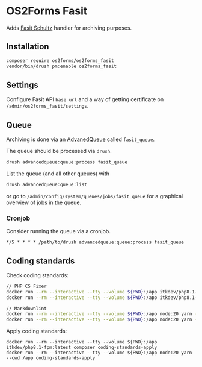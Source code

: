 # OS2Forms Fasit

Adds [Fasit Schultz](https://schultz.dk/loesninger/schultz-fasit/)
handler for archiving purposes.

## Installation

```sh
composer require os2forms/os2forms_fasit
vendor/bin/drush pm:enable os2forms_fasit
```

## Settings

Configure Fasit API `base url` and a way of getting
certificate on `/admin/os2forms_fasit/settings`.

## Queue

Archiving is done via an [AdvanedQueue](https://www.drupal.org/project/advancedqueue) called `fasit_queue`.

The queue should be processed via `drush`.

```sh
drush advancedqueue:queue:process fasit_queue
```

List the queue (and all other queues) with

```sh
drush advancedqueue:queue:list
```

or go to `/admin/config/system/queues/jobs/fasit_queue` for a graphical overview of jobs in the queue.

### Cronjob

Consider running the queue via a cronjob.

```cron
*/5 * * * * /path/to/drush advancedqueue:queue:process fasit_queue
```

## Coding standards

Check coding standards:

```sh
// PHP CS Fixer
docker run --rm --interactive --tty --volume ${PWD}:/app itkdev/php8.1-fpm:latest composer install
docker run --rm --interactive --tty --volume ${PWD}:/app itkdev/php8.1-fpm:latest composer coding-standards-check

// Markdownlint
docker run --rm --interactive --tty --volume ${PWD}:/app node:20 yarn --cwd /app install
docker run --rm --interactive --tty --volume ${PWD}:/app node:20 yarn --cwd /app coding-standards-check
```

Apply coding standards:

```shell
docker run --rm --interactive --tty --volume ${PWD}:/app itkdev/php8.1-fpm:latest composer coding-standards-apply
docker run --rm --interactive --tty --volume ${PWD}:/app node:20 yarn --cwd /app coding-standards-apply
```
